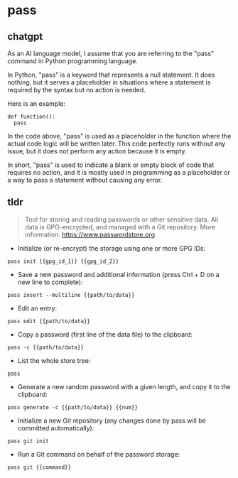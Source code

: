 # pass 
## chatgpt 
As an AI language model, I assume that you are referring to the "pass" command in Python programming language.

In Python, "pass" is a keyword that represents a null statement. It does nothing, but it serves a placeholder in situations where a statement is required by the syntax but no action is needed. 

Here is an example:

```
def function():
  pass
```

In the code above, "pass" is used as a placeholder in the function where the actual code logic will be written later. This code perfectly runs without any issue, but it does not perform any action because it is empty.

In short, "pass" is used to indicate a blank or empty block of code that requires no action, and it is mostly used in programming as a placeholder or a way to pass a statement without causing any error. 

## tldr 
 
> Tool for storing and reading passwords or other sensitive data.
> All data is GPG-encrypted, and managed with a Git repository.
> More information: <https://www.passwordstore.org>.

- Initialize (or re-encrypt) the storage using one or more GPG IDs:

`pass init {{gpg_id_1}} {{gpg_id_2}}`

- Save a new password and additional information (press Ctrl + D on a new line to complete):

`pass insert --multiline {{path/to/data}}`

- Edit an entry:

`pass edit {{path/to/data}}`

- Copy a password (first line of the data file) to the clipboard:

`pass -c {{path/to/data}}`

- List the whole store tree:

`pass`

- Generate a new random password with a given length, and copy it to the clipboard:

`pass generate -c {{path/to/data}} {{num}}`

- Initialize a new Git repository (any changes done by pass will be committed automatically):

`pass git init`

- Run a Git command on behalf of the password storage:

`pass git {{command}}`
